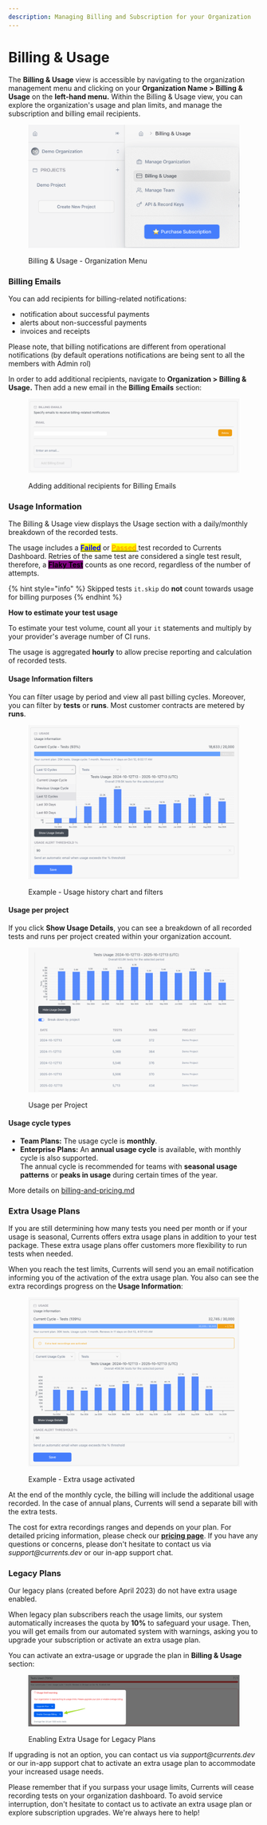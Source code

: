 ```yaml
---
description: Managing Billing and Subscription for your Organization
---
```


# Billing & Usage

The **Billing & Usage** view is accessible by navigating to the organization management menu and clicking on your **Organization Name > Billing & Usage** on the **left-hand menu.** Within the Billing & Usage view, you can explore the organization's usage and plan limits, and manage the subscription and billing email recipients.

<figure><img src="../../.gitbook/assets/Screenshot 2025-10-01 at 15.11.25.png" alt=""><figcaption><p>Billing &#x26; Usage - Organization Menu</p></figcaption></figure>

### Billing Emails

You can add recipients for billing-related notifications:

* notification about successful payments
* alerts about non-successful payments
* invoices and receipts

Please note, that billing notifications are different from operational notifications (by default operations notifications are being sent to all the members with Admin rol)

In order to add additional recipients, navigate to **Organization > Billing & Usage.** Then add a new email in the **Billing Emails** section:

<figure><img src="../../.gitbook/assets/Screenshot 2025-10-01 at 15.18.41.png" alt=""><figcaption><p>Adding additional recipients for Billing Emails</p></figcaption></figure>

### Usage Information

The Billing & Usage view displays the Usage section with a daily/monthly breakdown of the recorded tests.&#x20;

The usage includes a [<mark style="color:blue;">**Failed**</mark>](../tests/test-status.md) or [<mark style="color:orange;">**Passed**</mark> ](../tests/test-status.md)test recorded to Currents Dashboard. Retries of the same test are considered a single test result, therefore, a [<mark style="background-color:purple;">**Flaky Test**</mark>](../tests/test-status.md) counts as one record, regardless of the number of attempts.

{% hint style="info" %}
Skipped tests `it.skip` do **not** count towards usage for billing purposes
{% endhint %}

**How to estimate your test usage**

To estimate your test volume, count all your `it` statements and multiply by your provider's average number of CI runs.

The usage is aggregated **hourly** to allow precise reporting and calculation of recorded tests.

#### Usage Information filters

You can filter usage by period and view all past billing cycles. Moreover, you can filter by **tests** or **runs**. Most customer contracts are metered by **runs**.&#x20;

<figure><img src="../../.gitbook/assets/Screenshot 2025-10-01 at 15.29.48.png" alt=""><figcaption><p>Example - Usage history chart and filters</p></figcaption></figure>

#### Usage per project

If you click **Show Usage Details**, you can see a breakdown of all recorded tests and runs per project created within your organization account.&#x20;

<figure><img src="../../.gitbook/assets/Screenshot 2025-10-01 at 15.35.16.png" alt=""><figcaption><p>Usage per Project</p></figcaption></figure>

#### Usage cycle types

* **Team Plans:** The usage cycle is **monthly**.
* **Enterprise Plans:** An **annual usage cycle** is available, with monthly cycle is also supported.\
  The annual cycle is recommended for teams with **seasonal usage patterns** or **peaks in usage** during certain times of the year.

More details on [billing-and-pricing.md](../../billing-and-pricing.md "mention")&#x20;

### Extra Usage Plans

If you are still determining how many tests you need per month or if your usage is seasonal, Currents offers extra usage plans in addition to your test package. These extra usage plans offer customers more flexibility to run tests when needed.

When you reach the test limits, Currents will send you an email notification informing you of the activation of the extra usage plan. You also can see the extra recordings progress on the **Usage Information**:

<figure><img src="../../.gitbook/assets/Screenshot 2025-10-01 at 15.52.04.png" alt=""><figcaption><p>Example - Extra usage activated</p></figcaption></figure>

At the end of the monthly cycle, the billing will include the additional usage recorded. In the case of annual plans, Currents will send a separate bill with the extra tests.&#x20;

The cost for extra recordings ranges and depends on your plan. For detailed pricing information, please check our [**pricing page**](https://currents.dev/#pricing). If you have any questions or concerns, please don't hesitate to contact us via _support@currents.dev_ or our in-app support chat.

### Legacy Plans

Our legacy plans (created before April 2023) do not have extra usage enabled.

When legacy plan subscribers reach the usage limits, our system automatically increases the quota by **10%** to safeguard your usage. Then, you will get emails from our automated system with warnings, asking you to upgrade your subscription or activate an extra usage plan.&#x20;

You can activate an extra-usage or upgrade the plan in **Billing & Usage** section:

<figure><img src="../../.gitbook/assets/currents-2023-09-20-00.33.34@2x.png" alt=""><figcaption><p>Enabling Extra Usage for Legacy Plans</p></figcaption></figure>

If upgrading is not an option, you can contact us via _support@currents.dev_ or our in-app support chat to activate an extra usage plan to accommodate your increased usage needs.

Please remember that if you surpass your usage limits, Currents will cease recording tests on your organization dashboard. To avoid service interruption, don't hesitate to contact us to activate an extra usage plan or explore subscription upgrades. We're always here to help!
